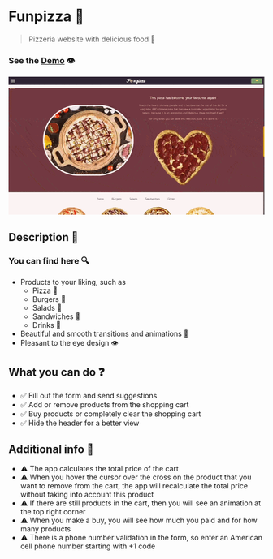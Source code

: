 # Funpizza 🍕

> Pizzeria website with delicious food 🍴

### See the <a href='https://dnt-knw.github.io/Funpizza' target='_blank' title='Click to open the project'>Demo</a> 👁

<img src='./Funpizza.gif' alt='funpizza' />

## Description 📖

### You can find here 🔍

- Products to your liking, such as
    - Pizza 🍕
    - Burgers 🍔
    - Salads 🥗
    - Sandwiches 🥪
    - Drinks 🥤
- Beautiful and smooth transitions and animations 🙌
- Pleasant to the eye design 👁

## What you can do ❓

- ✅ Fill out the form and send suggestions
- ✅ Add or remove products from the shopping cart
- ✅ Buy products or completely clear the shopping cart
- ✅ Hide the header for a better view

## Additional info 📝

- ⚠️ The app calculates the total price of the cart
- ⚠️ When you hover the cursor over the cross on the product that you want to remove from the cart, the app will recalculate the total price without taking into account this product
- ⚠️ If there are still products in the cart, then you will see an animation at the top right corner
- ⚠️ When you make a buy, you will see how much you paid and for how many products
- ⚠️ There is a phone number validation in the form, so enter an American cell phone number starting with +1 code
